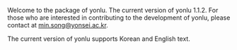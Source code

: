 Welcome to the package of yonlu. The current version of yonlu 1.1.2.
For those who are interested in contributing to the development of yonlu, please contact at min.song@yonsei.ac.kr.

The current version of yonlu supports Korean and English text.